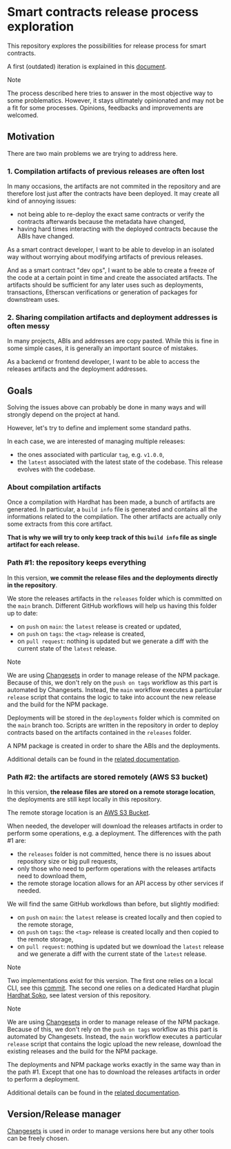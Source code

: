 # Smart contracts release process exploration

This repository explores the possibilities for release process for smart contracts.

A first (outdated) iteration is explained in this [document](README-v1.md).

> [!NOTE]
> The process described here tries to answer in the most objective way to some problematics. However, it stays ultimately opinionated and may not be a fit for some processes. Opinions, feedbacks and improvements are welcomed.

## Motivation

There are two main problems we are trying to address here.

### 1. Compilation artifacts of previous releases are often lost

In many occasions, the artifacts are not commited in the repository and are therefore lost just after the contracts have been deployed. It may create all kind of annoying issues:

- not being able to re-deploy the exact same contracts or verify the contracts afterwards because the metadata have changed,
- having hard times interacting with the deployed contracts because the ABIs have changed.

As a smart contract developer, I want to be able to develop in an isolated way without worrying about modifying artifacts of previous releases.

And as a smart contract "dev ops", I want to be able to create a freeze of the code at a certain point in time and create the associated artifacts. The artifacts should be sufficient for any later uses such as deployments, transactions, Etherscan verifications or generation of packages for downstream uses.

### 2. Sharing compilation artifacts and deployment addresses is often messy

In many projects, ABIs and addresses are copy pasted. While this is fine in some simple cases, it is generally an important source of mistakes.

As a backend or frontend developer, I want to be able to access the releases artifacts and the deployment addresses.

## Goals

Solving the issues above can probably be done in many ways and will strongly depend on the project at hand.

However, let's try to define and implement some standard paths.

In each case, we are interested of managing multiple releases:

- the ones associated with particular `tag`, e.g. `v1.0.0`,
- the `latest` associated with the latest state of the codebase. This release evolves with the codebase.

### About compilation artifacts

Once a compilation with Hardhat has been made, a bunch of artifacts are generated. In particular, a `build info` file is generated and contains all the informations related to the compilation. The other artifacts are actually only some extracts from this core artifact.

**That is why we will try to only keep track of this `build info` file as single artifact for each release.**

### Path #1: the repository keeps everything

In this version, **we commit the release files and the deployments directly in the repository**.

We store the releases artifacts in the `releases` folder which is committed on the `main` branch. Different GitHub workflows will help us having this folder up to date:

- on `push` on `main`: the `latest` release is created or updated,
- on `push` on `tags`: the `<tag>` release is created,
- on `pull request`: nothing is updated but we generate a diff with the current state of the `latest` release.

> [!NOTE]
> We are using [Changesets](https://github.com/changesets/changesets) in order to manage release of the NPM package.
> Because of this, we don't rely on the `push on tags` workflow as this part is automated by Changesets.
> Instead, the `main` workflow executes a particular `release` script that contains the logic to take into account the new release and the build for the NPM package.

Deployments will be stored in the `deployments` folder which is commited on the `main` branch too. Scripts are written in the repository in order to deploy contracts based on the artifacts contained in the `releases` folder.

A NPM package is created in order to share the ABIs and the deployments.

Additional details can be found in the [related documentation](documentation/repository-keeps-everything.md).

### Path #2: the artifacts are stored remotely (AWS S3 bucket)

In this version, **the release files are stored on a remote storage location**, the deployments are still kept locally in this repository.

The remote storage location is an [AWS S3 Bucket](https://aws.amazon.com/pm/serv-s3).

When needed, the developer will download the releases artifacts in order to perform some operations, e.g. a deployment. The differences with the path #1 are:

- the `releases` folder is not committed, hence there is no issues about repository size or big pull requests,
- only those who need to perform operations with the releases artifacts need to download them,
- the remote storage location allows for an API access by other services if needed.

We will find the same GitHub workdlows than before, but slightly modified:

- on `push` on `main`: the `latest` release is created locally and then copied to the remote storage,
- on `push` on `tags`: the `<tag>` release is created locally and then copied to the remote storage,
- on `pull request`: nothing is updated but we download the `latest` release and we generate a diff with the current state of the `latest` release.

> [!NOTE]
> Two implementations exist for this version.
> The first one relies on a local CLI, see this [commit](https://github.com/VGLoic/sc-release-process-exploration/commit/7516cbcdd9f31a162dd27bd8075be819bafbdd31).
> The second one relies on a dedicated Hardhat plugin [Hardhat Soko](https://github.com/VGLoic/hardhat-soko), see latest version of this repository.

> [!NOTE]
> We are using [Changesets](https://github.com/changesets/changesets) in order to manage release of the NPM package.
> Because of this, we don't rely on the `push on tags` workflow as this part is automated by Changesets.
> Instead, the `main` workflow executes a particular `release` script that contains the logic upload the new release, download the existing releases and the build for the NPM package.

The deployments and NPM package works exactly in the same way than in the path #1. Except that one has to download the releases artifacts in order to perform a deployment.

Additional details can be found in the [related documentation](documentation/remote-storage-location.md).

## Version/Release manager

[Changesets](https://github.com/changesets/changesets) is used in order to manage versions here but any other tools can be freely chosen.
